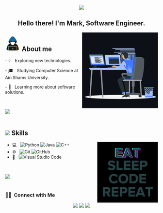 <p align="center"><a href="https://github.com/DenverCoder1/readme-typing-svg"><img src="https://readme-typing-svg.herokuapp.com?font=Time+New+Roman&color=cyan&size=25&center=true&vCenter=true&width=600&height=100&lines=Mark+Sameh+William..&hearts;++;Computer+Science+Student,;Love+Coding,;Active+Learner,;Love+to+learn+new+technologies..<3"></a></p>
<h2 align="center"> Hello there! I'm Mark, Software Engineer.</h2>

<picture> <img align="right" src="image.gif" width = 250px></picture>
## <picture><img src = "about_me.gif" width = 50px></picture> **About me**
<p>- 💡 &nbsp; Exploring new technologies.</p>
<p>- 🎓 &nbsp; Studying Computer Science at Ain Shams University.</p>
<p>- 🌱 &nbsp; Learning more about software solutions.</p>

<br><br>
<img src="https://user-images.githubusercontent.com/73097560/115834477-dbab4500-a447-11eb-908a-139a6edaec5c.gif"><br><br>

## <img src="https://media2.giphy.com/media/QssGEmpkyEOhBCb7e1/giphy.gif?cid=ecf05e47a0n3gi1bfqntqmob8g9aid1oyj2wr3ds3mg700bl&rid=giphy.gif" width ="25"><b> Skills</b>

- 💻 &nbsp; <img src="code.gif" width ="200" align="right">
  ![Python](https://img.shields.io/badge/-Python-333333?style=flat&logo=python)
  ![Java](https://img.shields.io/badge/-Java-333333?style=flat&logo=Java&logoColor=007396)
  ![C++](https://img.shields.io/badge/-C++-333333?style=flat&logo=C%2B%2B&logoColor=00599C)
- ⚙️ &nbsp;
  ![Git](https://img.shields.io/badge/-Git-333333?style=flat&logo=git)
  ![GitHub](https://img.shields.io/badge/-GitHub-333333?style=flat&logo=github)
- 🔧 &nbsp;
  ![Visual Studio Code](https://img.shields.io/badge/-Visual%20Studio%20Code-333333?style=flat&logo=visual-studio-code&logoColor=007ACC)

<br><br>
<img src="https://user-images.githubusercontent.com/73097560/115834477-dbab4500-a447-11eb-908a-139a6edaec5c.gif"><br><br>


<h3> 🤝🏻 &nbsp;Connect with Me </h3>

<p align="center">
<a href="https://www.linkedin.com/in/mark-sameh-william/"><img src="https://img.shields.io/badge/-Mark%20Sameh%20William-0077B5?style=flat&logo=Linkedin&logoColor=white"/></a>
<a href="mailto:mark.sameh19@gmail.com"><img src="https://img.shields.io/badge/-mark.sameh19@gmail.com-D14836?style=flat&logo=Gmail&logoColor=white"/></a>
<a href="https://www.facebook.com/mark.sameh.william/"><img src="https://img.shields.io/badge/-Mark%20Sameh%20William-1877F2?style=flat&logo=Facebook&logoColor=white"/></a>
</p>
